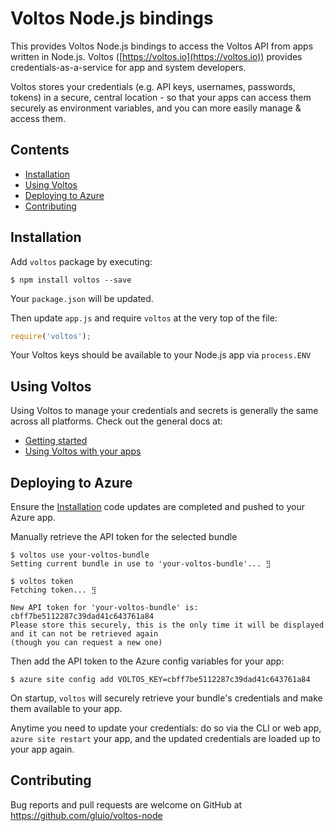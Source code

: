 # Voltos Node.js bindings

This provides Voltos Node.js bindings to access the Voltos API from apps written in Node.js. Voltos ([https://voltos.io](https://voltos.io)) provides credentials-as-a-service for app and system developers.

Voltos stores your credentials (e.g. API keys, usernames, passwords, tokens) in a secure, central location - so that your apps can access them securely as environment variables, and you can more easily manage & access them. 

## Contents
* [Installation](#installation)
* [Using Voltos](#using-voltos)
* [Deploying to Azure](#deploying-to-azure)
* [Contributing](#contributing)

## Installation

Add `voltos` package by executing:

    $ npm install voltos --save

Your `package.json` will be updated.

Then update `app.js`  and require `voltos` at the very top of the file:

```javascript
require('voltos');
```

Your Voltos keys should be available to your Node.js app via `process.ENV`


## Using Voltos
Using Voltos to manage your credentials and secrets is generally the same across all platforms. Check out the general docs at:

* [Getting started](https://github.com/gluio/voltos-docs/blob/master/README.md#getting-started)
* [Using Voltos with your apps](https://github.com/gluio/voltos-docs/blob/master/README.md#using-voltos-with-your-apps)


## Deploying to Azure
Ensure the [Installation](#installation) code updates are completed and pushed to your Azure app.

Manually retrieve the API token for the selected bundle

    $ voltos use your-voltos-bundle
    Setting current bundle in use to 'your-voltos-bundle'... ⣻

    $ voltos token
    Fetching token... ⣻

    New API token for 'your-voltos-bundle' is: cbff7be5112287c39dad41c643761a84
    Please store this securely, this is the only time it will be displayed and it can not be retrieved again
    (though you can request a new one)

Then add the API token to the Azure config variables for your app:

    $ azure site config add VOLTOS_KEY=cbff7be5112287c39dad41c643761a84

On startup, `voltos` will securely retrieve your bundle's credentials and make them available to your app.

Anytime you need to update your credentials: do so via the CLI or web app, `azure site restart` your app, and the updated credentials are loaded up to your app again.

## Contributing

Bug reports and pull requests are welcome on GitHub at https://github.com/gluio/voltos-node
